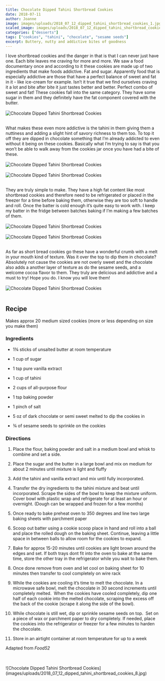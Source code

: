 ```yaml
---
title: Chocolate Dipped Tahini Shortbread Cookies
date: 2018-07-11
author: Joanne
image: images/uploads/2018_07_12_dipped_tahini_shortbread_cookies_1.jpg
scaled_image: images/uploads/2018_07_12_dipped_tahini_shortbread_cookies_0.jpg
categories: ["desserts"]
tags: ["cookies", "tahini", "chocolate", "sesame seeds"]
excerpt: Buttery, nutty and addictive bites of goodness
---
```

I love shortbread cookies and the danger in that is that I can never just have one. Each bite leaves me craving for more and more. We saw a food documentary once and according to it these cookies are made up of two ingredients that make foods addictive. Fat and sugar. Apparently food that is especially addictive are those that have a perfect balance of sweet and fat in it - like ice-cream for example. Isn’t it true that we find ourselves craving it a lot and bite after bite it just tastes better and better. Perfect combo of sweet and fat! These cookies fall into the same category. They have some sugar in them and they definitely have the fat component covered with the butter.
</br>
</br>
![Chocolate Dipped Tahini Shortbread Cookies](images/uploads/2018_07_12_dipped_tahini_shortbread_cookies_2.jpg)
</br>
</br>

What makes these even more addictive is the tahini in them giving them a nuttiness and adding a slight hint of savory richness to them too. To top it off they are dipped in chocolate something that I’m already addicted to even without it being on these cookies. Basically what I’m trying to say is that you won’t be able to walk away from the cookies jar once you have had a bite of these.
</br>
</br>
![Chocolate Dipped Tahini Shortbread Cookies](images/uploads/2018_07_12_dipped_tahini_shortbread_cookies_3.jpg)
</br>
</br>
![Chocolate Dipped Tahini Shortbread Cookies](images/uploads/2018_07_12_dipped_tahini_shortbread_cookies_4.jpg)
</br>
</br>

They are truly simple to make.  They have a high fat content like most shortbread cookies and therefore need to be refrigerated or placed in the freezer for a time before baking them, otherwise they are too soft to handle and roll.  Once the batter is cold enough it’s quite easy to work with. I keep my batter in the fridge between batches baking if I’m making a few batches of them.
</br>
</br>
![Chocolate Dipped Tahini Shortbread Cookies](images/uploads/2018_07_12_dipped_tahini_shortbread_cookies_5.jpg)
</br>
</br>
![Chocolate Dipped Tahini Shortbread Cookies](images/uploads/2018_07_12_dipped_tahini_shortbread_cookies_6.jpg)
</br>
</br>

As far as short bread cookies go these have a wonderful crumb with a melt in your mouth kind of texture.  Was it over the top to dip them in chocolate? Absolutely not cause the cookies are not overly sweet and the chocolate also adds a another layer of texture as do the sesame seeds, and a welcome cocoa flavor to them. They truly are delicious and addictive and a must to try! Hope you do. I know you will love them!
</br>
</br>
![Chocolate Dipped Tahini Shortbread Cookies](images/uploads/2018_07_12_dipped_tahini_shortbread_cookies_7.jpg)
</br>
</br>

## Recipe
Makes approx 20 medium sized cookies (more or less depending on size you make them)
</br>

### Ingredients 

* 1&frac34; sticks of unsalted butter at room temperature 

* 1 cup of sugar 

* 1 tsp pure vanilla extract 

* 1 cup of tahini 

* 2 cups of all-purpose flour

* 1 tsp baking powder

* 1 pinch of salt  

* 5 oz of dark chocolate or semi sweet melted to dip the cookies in 

* &frac34; of sesame seeds to sprinkle on the cookies 

### Directions

1. Place the flour, baking powder and salt in a medium bowl and whisk to combine and set a side.

1. Place the sugar and the butter in a large bowl and mix on medium for about 2 minutes until mixture is light and fluffy 

1. Add the tahini and vanilla extract and mix until fully incorporated. 

1. Transfer the dry ingredients to the tahini mixture and beat until incorporated. Scrape the sides of the bowl to keep the mixture uniform. Cover bowl with plastic wrap and refrigerate for at least an hour or overnight. (Dough can be wrapped and frozen for a few months) 

1. Once ready to bake preheat oven to 350 degrees and line two large baking sheets with parchment paper

1. Scoop out batter using a cookie scoop place in hand and roll into a ball and place the rolled dough on the baking sheet. Continue, leaving a little space in between balls to allow room for the cookies to expand. 

1. Bake for approx 15-20 minutes until cookies are light brown around the edges and set. If both trays dont fit into the oven to bake at the same time, store the other tray in the refrigerator while you wait to bake them.

1. Once done remove from oven and let cool on baking sheet for 10 minutes then transfer to cool completely on wire rack

1. While the cookies are cooling it’s time to melt the chocolate. In a microwave safe bowl, melt the chocolate in 30 second increments until completely melted.  When the cookies have cooled completely, dip one half of each cookie into the melted chocolate, scraping the excess off the back of the cookie (scrape it along the side of the bowl).

1. While chocolate is still wet, dip or sprinkle sesame seeds on top.  Set on a piece of wax or parchment paper to dry completely. If needed, place the cookies into the refrigerator or freezer for a few minutes to harden the chocolate.

1. Store in an airtight container at room temperature for up to a week

Adapted from _Food52_

</br>
</br>
![Chocolate Dipped Tahini Shortbread Cookies](images/uploads/2018_07_12_dipped_tahini_shortbread_cookies_8.jpg)
